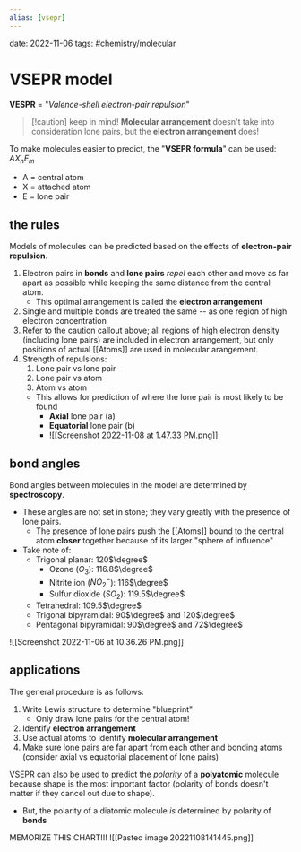```yaml
---
alias: [vsepr]
---
```

date: 2022-11-06
tags: #chemistry/molecular 
# VSEPR model

**VESPR** = "*Valence-shell electron-pair repulsion*"

> [!caution] keep in mind!
> **Molecular arrangement** doesn't take into consideration lone pairs, but the **electron arrangement** does!

To make molecules easier to predict, the "**VSEPR formula**" can be used: $AX_nE_m$
- A = central atom
- X = attached atom
- E = lone pair

## the rules
Models of molecules can be predicted based on the effects of **electron-pair repulsion**. 
1. Electron pairs in **bonds** and **lone pairs** *repel* each other and move as far apart as possible while keeping the same distance from the central atom.
	- This optimal arrangement is called the **electron arrangement**
2. Single and multiple bonds are treated the same -- as one region of high electron concentration
3. Refer to the caution callout above; all regions of high electron density (including lone pairs) are included in electron arrangement, but only positions of actual [[Atoms]] are used in molecular arangement.
4. Strength of repulsions:
	1. Lone pair vs lone pair
	2. Lone pair vs atom
	3. Atom vs atom
	- This allows for prediction of where the lone pair is most likely to be found
		- **Axial** lone pair (a)
		- **Equatorial** lone pair (b)
		- ![[Screenshot 2022-11-08 at 1.47.33 PM.png]]

## bond angles
Bond angles between molecules in the model are determined by **spectroscopy**.
- These angles are not set in stone; they vary greatly with the presence of lone pairs.
	- The presence of lone pairs push the [[Atoms]] bound to the central atom **closer** together because of its larger "sphere of influence"
- Take note of:
	- Trigonal planar: 120$\degree$
		- Ozone ($O_3$): 116.8$\degree$
		- Nitrite ion ($NO_2^-$): 116$\degree$
		- Sulfur dioxide ($SO_2$): 119.5$\degree$
	- Tetrahedral: 109.5$\degree$
	- Trigonal bipyramidal: 90$\degree$ and 120$\degree$
	- Pentagonal bipyramidal: 90$\degree$ and 72$\degree$

![[Screenshot 2022-11-06 at 10.36.26 PM.png]]

## applications
The general procedure is as follows:
1. Write Lewis structure to determine "blueprint"
	- Only draw lone pairs for the central atom!
2. Identify **electron arrangement**
3. Use actual atoms to identify **molecular arrangement**
4. Make sure lone pairs are far apart from each other and bonding atoms (consider axial vs equatorial placement of lone pairs)

VSEPR can also be used to predict the *polarity* of a **polyatomic** molecule because shape is the most important factor (polarity of bonds doesn't matter if they cancel out due to shape).
- But, the polarity of a diatomic molecule *is* determined by polarity of **bonds**

MEMORIZE THIS CHART!!!
![[Pasted image 20221108141445.png]]